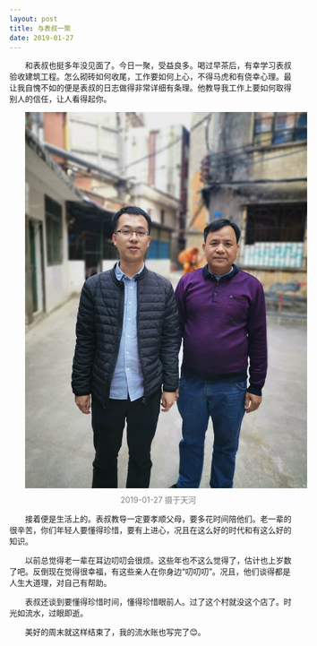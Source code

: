 ```yaml
---
layout: post
title: 与表叔一聚
date: 2019-01-27
---
```


<style>
  p {
  	text-indent: 2em;
  }

  .image-caption {
  	text-align: center;
  	color: gray;
  	display: block;
  	margin-top: .5em;
  }
</style>

和表叔也挺多年没见面了。今日一聚，受益良多。喝过早茶后，有幸学习表叔验收建筑工程。怎么砌砖如何收尾，工作要如何上心，不得马虎和有侥幸心理。最让我自愧不如的便是表叔的日志做得非常详细有条理。他教导我工作上要如何取得别人的信任，让人看得起你。

<!-- image here -->
![together](/images/together.JPG)
<span class="image-caption">2019-01-27 摄于天河</span>

接着便是生活上的。表叔教导一定要孝顺父母，要多花时间陪他们。老一辈的很辛苦，你们年轻人要懂得珍惜，要有上进心，况且在这么好的时代和有这么好的知识。

以前总觉得老一辈在耳边叨叨会很烦。这些年也不这么觉得了，估计也上岁数了吧。反倒现在觉得很幸福，有这些亲人在你身边“叨叨叨”。况且，他们谈得都是人生大道理，对自己有帮助。

表叔还谈到要懂得珍惜时间，懂得珍惜眼前人。过了这个村就没这个店了。时光如流水，过眼即逝。

美好的周末就这样结束了，我的流水账也写完了😊。